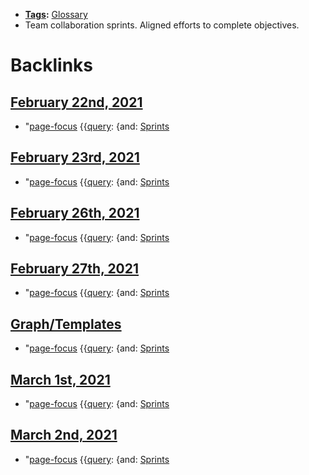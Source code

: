 - **[Tags](<Tags.md>):** [Glossary](<Glossary.md>)
- Team collaboration sprints. Aligned efforts to complete objectives.

# Backlinks
## [February 22nd, 2021](<February 22nd, 2021.md>)
- "[page-focus](<page-focus.md>) {{[query](<query.md>): {and: [Sprints](<Sprints.md>)

## [February 23rd, 2021](<February 23rd, 2021.md>)
- "[page-focus](<page-focus.md>) {{[query](<query.md>): {and: [Sprints](<Sprints.md>)

## [February 26th, 2021](<February 26th, 2021.md>)
- "[page-focus](<page-focus.md>) {{[query](<query.md>): {and: [Sprints](<Sprints.md>)

## [February 27th, 2021](<February 27th, 2021.md>)
- "[page-focus](<page-focus.md>) {{[query](<query.md>): {and: [Sprints](<Sprints.md>)

## [Graph/Templates](<Graph/Templates.md>)
- "[page-focus](<page-focus.md>) {{[query](<query.md>): {and: [Sprints](<Sprints.md>)

## [March 1st, 2021](<March 1st, 2021.md>)
- "[page-focus](<page-focus.md>) {{[query](<query.md>): {and: [Sprints](<Sprints.md>)

## [March 2nd, 2021](<March 2nd, 2021.md>)
- "[page-focus](<page-focus.md>) {{[query](<query.md>): {and: [Sprints](<Sprints.md>)

